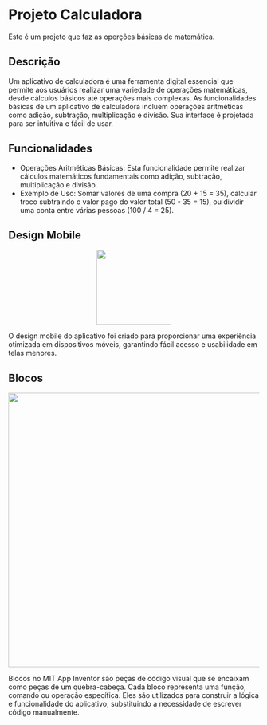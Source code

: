 <h1>Projeto Calculadora</h1>
<p>Este é um projeto que faz as operções básicas de matemática.</p>
<h2>Descrição</h2>
<p>Um aplicativo de calculadora é uma ferramenta digital essencial que permite aos usuários realizar uma variedade de operações matemáticas, desde cálculos básicos até operações mais complexas. As funcionalidades básicas de um aplicativo de calculadora incluem operações aritméticas como adição, subtração, multiplicação e divisão. Sua interface é projetada para ser intuitiva e fácil de usar.</p>
<h2>Funcionalidades</h2>
<ul>
<li>Operações Aritméticas Básicas: Esta funcionalidade permite realizar cálculos matemáticos fundamentais como adição, subtração, multiplicação e divisão.
<li>Exemplo de Uso: Somar valores de uma compra (20 + 15 = 35), calcular troco subtraindo o valor pago do valor total (50 - 35 = 15), ou dividir uma conta entre várias pessoas (100 / 4 = 25).
</ul>
<h2>Design Mobile</h2>
<div align="center">
<img src="https://github.com/iguinhoGRAU/ProjCalculadora/assets/164346454/14ad3ff6-5549-43e7-bfe4-a21b7f1bc67d" width="150px" />
</div>
<p>O design mobile do aplicativo foi criado para proporcionar uma experiência otimizada em dispositivos móveis, garantindo fácil acesso e usabilidade em telas menores.</p>
<h2>Blocos</h2>
<div align="center">
<img src="https://github.com/iguinhoGRAU/ProjCalculadora/assets/164346454/c5f9bba5-3e4f-4ad8-a282-4985b9279993" width="550px" />
</div>
<p>Blocos no MIT App Inventor são peças de código visual que se encaixam como peças de um quebra-cabeça. Cada bloco representa uma função, comando ou operação específica. Eles são utilizados para construir a lógica e funcionalidade do aplicativo, substituindo a necessidade de escrever código manualmente.</p>




